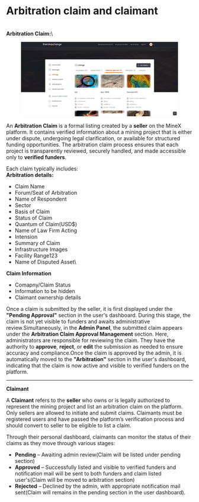 # Arbitration claim and claimant

\
**Arbitration Claim:**\


<figure><img src=".gitbook/assets/image (1).png" alt=""><figcaption></figcaption></figure>

An **Arbitration Claim** is a formal listing created by a **seller** on the MineX platform. It contains verified information about a mining project that is either under dispute, undergoing legal clarification, or available for structured funding opportunities. The arbitration claim process ensures that each project is transparently reviewed, securely handled, and made accessible only to **verified funders**.

Each claim typically includes:\
**Arbitration details:**

* Claim Name
* Forum/Seat of Arbitration
* Name of Respondent
* Sector
* Basis of Claim
* Status of Claim
* Quantum of Claim(USD$)
* Name of Law Firm Acting
* Intension
* Summary of Claim
* Infrastructure Images
* Facility Range123
* Name of Disputed Asset\


**Claim Information**

* Comapny/Claim Status
* Information to be hidden
* Claimant ownership details

Once a claim is submitted by the seller, it is first displayed under the **"Pending Approval"** section in the user's dashboard. During this stage, the claim is not yet visible to funders and awaits administrative review.Simultaneously, in the **Admin Panel**, the submitted claim appears under the **Arbitration Claim Approval Management** section. Here, administrators are responsible for reviewing the claim. They have the authority to **approve**, **reject**, or **edit** the submission as needed to ensure accuracy and compliance.Once the claim is approved by the admin, it is automatically moved to the **"Arbitration"** section in the user's dashboard, indicating that the claim is now active and visible to verified funders on the platform.

***

**Claimant**

A **Claimant** refers to the **seller** who owns or is legally authorized to represent the mining project and list an arbitration claim on the platform. Only sellers are allowed to initiate and submit claims. Claimants must be registered users and have passed the platform’s verification process and should convert to seller to be eligible to list a claim.

Through their personal dashboard, claimants can monitor the status of their claims as they move through various stages:

* **Pending** – Awaiting admin review(Claim will be listed under pending section)
* **Approved** – Successfully listed and visible to verified funders and notification mail will be sent to both funders and claim listed user's(Claim will be moved to arbitration section)
* **Rejected** – Declined by the admin, with appropriate notification mail sent(Claim will remains in the pending section in the user dashboard).
